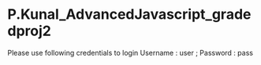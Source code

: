 # P.Kunal_AdvancedJavascript_gradedproj2

Please use following credentials to login 
Username : user ;
Password : pass

